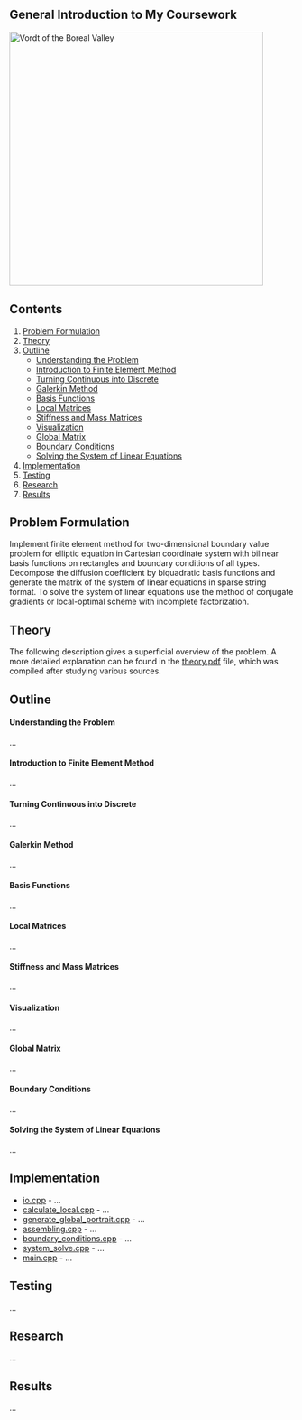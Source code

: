## General Introduction to My Coursework
<a href="https://www.youtube.com/watch?v=nxXcuDAv7Ss&t=107s"><img src="https://github.com/lenferdetroud/misc/blob/master/university/vordt_of_the_boreal_valley.png" alt="Vordt of the Boreal Valley" width="450"/></a>  

## Contents
1. [Problem Formulation](https://github.com/lenferdetroud/finite-element-method#problem-formulation)
2. [Theory](https://github.com/lenferdetroud/finite-element-method#theory)
3. [Outline](https://github.com/lenferdetroud/finite-element-method#outline)
    * [Understanding the Problem](https://github.com/lenferdetroud/finite-element-method#understanding-the-problem)
    * [Introduction to Finite Element Method](https://github.com/lenferdetroud/finite-element-method#introduction-to-finite-element-method)
    * [Turning Continuous into Discrete](https://github.com/lenferdetroud/finite-element-method#turning-continuous-into-discrete)
    * [Galerkin Method](https://github.com/lenferdetroud/finite-element-method#galerkin-method)
    * [Basis Functions](https://github.com/lenferdetroud/finite-element-method#basis-functions)
    * [Local Matrices](https://github.com/lenferdetroud/finite-element-method#local-matrices)
    * [Stiffness and Mass Matrices](https://github.com/lenferdetroud/finite-element-method#stiffness-and-mass-matrices)
    * [Visualization](https://github.com/lenferdetroud/finite-element-method#visualization)
    * [Global Matrix](https://github.com/lenferdetroud/finite-element-method#assembling-the-global-matrix)
    * [Boundary Conditions](https://github.com/lenferdetroud/finite-element-method#boundary-conditions)
    * [Solving the System of Linear Equations](https://github.com/lenferdetroud/finite-element-method#solving-the-system-of-linear-equations)
4. [Implementation](https://github.com/lenferdetroud/finite-element-method#implementation)
5. [Testing](https://github.com/lenferdetroud/finite-element-method#testing)
6. [Research](https://github.com/lenferdetroud/finite-element-method#research)
7. [Results](https://github.com/lenferdetroud/finite-element-method#results)

## Problem Formulation
Implement finite element method for two-dimensional boundary value problem for elliptic equation in Cartesian coordinate system with bilinear basis functions on rectangles and boundary conditions of all types. Decompose the diffusion coefficient by biquadratic basis functions and generate the matrix of the system of linear equations in sparse string format. To solve the system of linear equations use the method of conjugate gradients or local-optimal scheme with incomplete factorization.
## Theory
The following description gives a superficial overview of the problem. A more detailed explanation can be found in the [theory.pdf](https://github.com/lenferdetroud/finite-element-method/tree/main/theory.pdf) file, which was compiled after studying various sources.
## Outline
#### Understanding the Problem
...
#### Introduction to Finite Element Method
...
#### Turning Continuous into Discrete
...
#### Galerkin Method
...
#### Basis Functions 
...
#### Local Matrices
...
#### Stiffness and Mass Matrices
...
#### Visualization
...
#### Global Matrix
...
#### Boundary Conditions 
...
#### Solving the System of Linear Equations
...
## Implementation
- [io.cpp](https://github.com/lenferdetroud/finite-element-method/blob/main/io.cpp) - ...  
- [calculate\_local.cpp](https://github.com/lenferdetroud/finite-element-method/blob/main/calculate_local.cpp) - ...   
- [generate\_global\_portrait.cpp](https://github.com/lenferdetroud/finite-element-method/blob/main/generate_global_portrait.cpp) - ...  
- [assembling.cpp](https://github.com/lenferdetroud/finite-element-method/blob/main/assembling.cpp) - ...  
- [boundary\_conditions.cpp](https://github.com/lenferdetroud/finite-element-method/blob/main/boundary_conditions.cpp) - ...  
- [system\_solve.cpp](https://github.com/lenferdetroud/finite-element-method/blob/main/system_solve.cpp) - ...  
- [main.cpp](https://github.com/lenferdetroud/finite-element-method/blob/main/main.cpp) - ...  
## Testing
...
## Research
...
## Results
...
